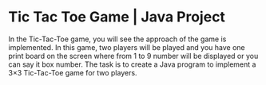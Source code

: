 # Tic Tac Toe Game | Java Project
 In the Tic-Tac-Toe game, you will see the approach of the game is implemented. In this game, two players will be played and you have one print board on the screen where from 1 to 9 number will be displayed or you can say it box number. The task is to create a Java program to implement a 3×3 Tic-Tac-Toe game for two players.
